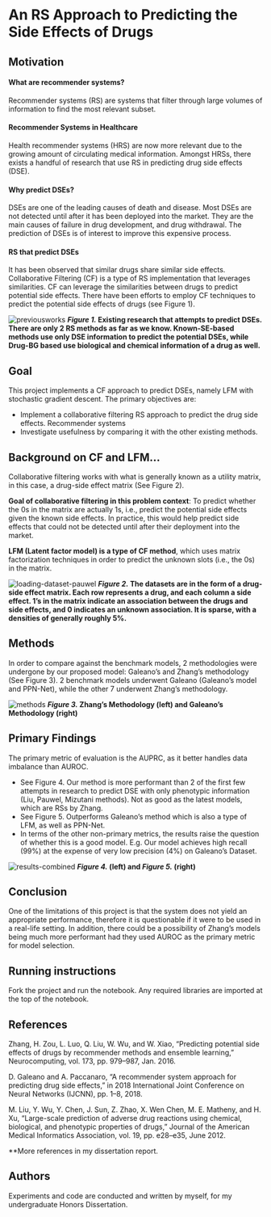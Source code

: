 # An RS Approach to Predicting the Side Effects of Drugs

## Motivation

#### What are recommender systems?
Recommender systems (RS) are systems that filter through large volumes of information to find the most relevant subset.
#### Recommender Systems in Healthcare 
Health recommender systems (HRS) are now more relevant due to the growing amount of circulating medical information. Amongst HRSs, there
exists a handful of research that use RS in predicting drug side effects (DSE).
#### Why predict DSEs?
DSEs are one of the leading causes of death and disease. Most DSEs are not detected until after it has been deployed into the market. They are the main causes of failure in drug development, and drug withdrawal. The prediction of DSEs is of interest to improve this expensive process.
#### RS that predict DSEs
It has been observed that similar drugs share similar side effects. Collaborative Filtering (CF) is a type of RS implementation that leverages
similarities. CF can leverage the similarities between drugs to predict potential side effects. There have been efforts to employ CF techniques to
predict the potential side effects of drugs (see Figure 1).


![previousworks](https://github.com/AndreaNabua/Dissertation/assets/71378647/ae013908-54e6-421f-b76b-fa368ea00735)
***Figure 1.* Existing research that attempts to predict DSEs. There are only 2 RS methods as far as we know. Known-SE-based methods use only DSE information to predict the potential DSEs, while Drug-BG based use biological and chemical information of a drug as well.**


## Goal
This project implements a CF approach to predict DSEs, namely LFM with stochastic gradient descent.
The primary objectives are:
* Implement a collaborative filtering RS approach to predict the drug side effects.
Recommender systems
* Investigate usefulness by comparing it with the other existing methods.

## Background on CF and LFM...
Collaborative filtering works with what is generally known as a utility matrix, in this case, a drug-side effect matrix (See Figure 2). 

**Goal of collaborative filtering in this problem context**: To predict whether the 0s in the matrix are actually 1s, i.e., predict the potential side effects given the known side effects. In practice, this would help predict side effects that could not be detected until after their deployment into the market.

**LFM (Latent factor model) is a type of CF method**, which uses matrix factorization techniques in order to predict the unknown slots (i.e., the 0s) in the matrix.

![loading-dataset-pauwel](https://github.com/AndreaNabua/Dissertation/assets/71378647/33c661d8-f541-4263-805d-b1944ab93255)
***Figure 2.*  The datasets are in the form of a drug-side effect matrix. Each row represents a drug, and each column a side effect. 1’s in the matrix indicate an association between the drugs and side effects, and 0 indicates an unknown association. It is sparse, with a densities of generally roughly 5%.**

## Methods
In order to compare against the benchmark models, 2 methodologies were undergone by our proposed model: Galeano’s and Zhang’s methodology (See Figure 3). 2 benchmark models underwent Galeano (Galeano’s model and PPN-Net), while the other 7 underwent Zhang’s methodology.

![methods](https://github.com/AndreaNabua/Dissertation/assets/71378647/7776ef78-bbd3-409b-8e52-4737bf34f463)
***Figure 3.* Zhang’s Methodology (left) and Galeano’s
Methodology (right)**

## Primary Findings
The primary metric of evaluation is the AUPRC, as it better handles data imbalance than AUROC.
* See Figure 4. Our method is more performant than 2 of the first few attempts in research to predict DSE with only phenotypic information (Liu, Pauwel, Mizutani methods). Not as good as the latest models, which are RSs by Zhang.
* See Figure 5. Outperforms Galeano’s method which is also a type of LFM, as well as PPN-Net.
* In terms of the other non-primary metrics, the results raise the question of whether this is a good model. E.g. Our model achieves high recall (99%) at the expense of very low precision (4%) on Galeano’s Dataset.

![results-combined](https://github.com/AndreaNabua/Dissertation/assets/71378647/b7bb1507-98ea-4185-b5e2-5880700e95b4)
***Figure 4.* (left) and *Figure 5.* (right)** 


## Conclusion
One of the limitations of this project is that the system does not yield an appropriate performance, therefore it is questionable if it were to be used in a real-life setting. 
In addition, there could be a possibility of Zhang’s models being much more performant had they used AUROC as the primary metric for model selection. 

## Running instructions
Fork the project and run the notebook. Any required libraries are imported at the top of the notebook.

## References

Zhang, H. Zou, L. Luo, Q. Liu, W. Wu, and W. Xiao, “Predicting potential side effects of drugs by recommender methods and ensemble learning,” Neurocomputing, vol. 173, pp. 979–987, Jan. 2016.

D. Galeano and A. Paccanaro, “A recommender system approach for predicting drug side effects,” in 2018 International Joint Conference on Neural Networks (IJCNN), pp. 1–8, 2018.

M. Liu, Y. Wu, Y. Chen, J. Sun, Z. Zhao, X. Wen Chen, M. E. Matheny, and H. Xu, “Large-scale prediction of adverse drug reactions using chemical, biological, and phenotypic properties of drugs,” Journal of the American Medical Informatics Association, vol. 19, pp. e28–e35, June 2012.

**More references in my dissertation report.

## Authors
Experiments and code are conducted and written by myself, for my undergraduate Honors Dissertation.
